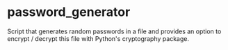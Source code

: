 # password_generator

Script that generates random passwords in a file and provides an option to encrypt / decrypt this file with Python's cryptography package.
